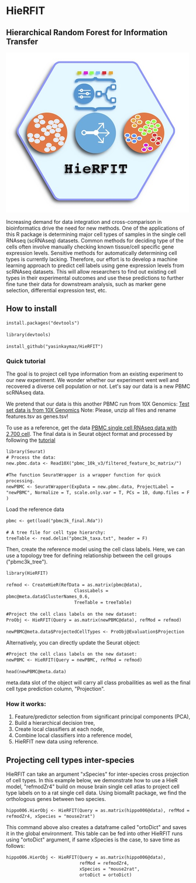 # HieRFIT
## Hierarchical Random Forest for Information Transfer

![](data/extra/HieRFIT_banner.jpg)

Increasing demand for data integration and cross-comparison in bioinformatics drive the need for new methods. One of the applications of this R package is determining major cell types of samples in the single cell RNAseq (scRNAseq) datasets. Common methods for deciding type of the cells often involve manually checking known tissue/cell specific gene expression levels. Sensitive methods for automatically determining cell types is currently lacking. Therefore, our effort is to develop a machine learning approach to predict cell labels using gene expression levels from scRNAseq datasets. This will allow researchers to find out existing cell types in their experimental outcomes and use these predictions to further fine tune their data for downstream analysis, such as marker gene selection, differential expression test, etc.

## How to install

```
install.packages("devtools")

library(devtools)

install_github("yasinkaymaz/HieRFIT")

```


### Quick tutorial

The goal is to project cell type information from an existing experiment to our new experiment. We wonder whether our experiment went well and recovered a diverse cell population or not. Let's say our data is a new PBMC scRNAseq data.

We pretend that our data is this another PBMC run from 10X Genomics:
[Test set data is from 10X Genomics](http://cf.10xgenomics.com/samples/cell-exp/3.0.0/pbmc_10k_v3/pbmc_10k_v3_filtered_feature_bc_matrix.tar.gz)
Note: Please, unzip all files and rename features.tsv as genes.tsv!


To use as a reference, get the data [PBMC single cell RNAseq data with 2,700 cell](https://www.dropbox.com/s/kwd3kcxkmpzqg6w/pbmc3k_final.rds?dl=0). The final data is in Seurat object format and processed by following the [tutorial](https://satijalab.org/seurat/pbmc3k_tutorial.html)



```{r}
library(Seurat)
# Process the data:
new.pbmc.data <- Read10X("pbmc_10k_v3/filtered_feature_bc_matrix/")

#The function SeuratWrapper is a wrapper function for quick processing.
newPBMC <- SeuratWrapper(ExpData = new.pbmc.data, ProjectLabel = "newPBMC", Normalize = T, scale.only.var = T, PCs = 10, dump.files = F )

```


Load the reference data
```{r}
pbmc <- get(load("pbmc3k_final.Rda"))

# A tree file for cell type hierarchy:
treeTable <- read.delim("pbmc3k_taxa.txt", header = F)

```

Then, create the reference model using the cell class labels. Here, we can use a topology tree for defining relationship between the cell groups ("pbmc3k_tree").

```{r}
library(HieRFIT)

refmod <- CreateHieR(RefData = as.matrix(pbmc@data),
                          ClassLabels = pbmc@meta.data$ClusterNames_0.6,
                          TreeTable = treeTable)

#Project the cell class labels on the new dataset:
ProObj <- HieRFIT(Query = as.matrix(newPBMC@data), refMod = refmod)

newPBMC@meta.data$ProjectedCellTypes <- ProObj@Evaluation$Projection

```
Alternatively, you can directly update the Seurat object:

```{r}
#Project the cell class labels on the new dataset:
newPBMC <- HieRFIT(Query = newPBMC, refMod = refmod)

head(newPBMC@meta.data)

```
meta.data slot of the object will carry all class probailities as well as the final cell type prediction column, "Projection".

### How it works:

1. Feature/predictor selection from significant principal components (PCA),
2. Build a hierarchical decision tree,
3. Create local classifiers at each node,
3. Combine local classifiers into a reference model,
4. HieRFIT new data using reference.


## Projecting cell types inter-species

HieRFIT can take an argument "xSpecies" for inter-species cross projection of cell types. In this example below, we demonstrate how to use a HieR model, "refmodZr4" build on mouse brain single cell atlas to project cell type labels on to a rat single cell data. Using biomaRt package, we find the orthologous genes between two species.

```{r}
hippo006.HierObj <- HieRFIT(Query = as.matrix(hippo006@data), refMod = refmodZr4, xSpecies = "mouse2rat")
```
This command above also creates a dataframe called "ortoDict" and saves it in the global environment. This table can be fed into other HieRFIT runs using "ortoDict" argument, if same xSpecies is the case, to save time as follows:

```{r}
hippo006.HierObj <- HieRFIT(Query = as.matrix(hippo006@data),
                            refMod = refmodZr4,
                            xSpecies = "mouse2rat",
                            ortoDict = ortoDict)
```
